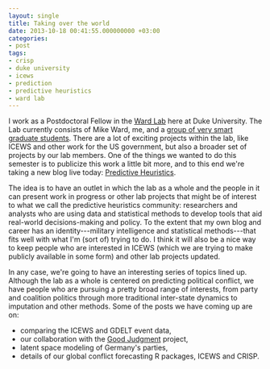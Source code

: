 ```yaml
---
layout: single
title: Taking over the world
date: 2013-10-18 00:41:55.000000000 +03:00
categories:
- post
tags:
- crisp
- duke university
- icews
- prediction
- predictive heuristics
- ward lab
---
```


I work as a Postdoctoral Fellow in the [Ward Lab](http://mdwardlab.com) here at Duke University. The Lab currently consists of Mike Ward, me, and a [group of very smart graduate students](http://mdwardlab.com/members). There are a lot of exciting projects within the lab, like ICEWS and other work for the US government, but also a broader set of projects by our lab members. One of the things we wanted to do this semester is to publicize this work a little bit more, and to this end we're taking a new blog live today: [Predictive Heuristics](http://www.predictiveheuristics.com).

The idea is to have an outlet in which the lab as a whole and the people in it can present work in progress or other lab projects that might be of interest to what we call the predictive heuristics community: researchers and analysts who are using data and statistical methods to develop tools that aid real-world decisions-making and policy. To the extent that my own blog and career has an identity---military intelligence and statistical methods---that fits well with what I'm (sort of) trying to do. I think it will also be a nice way to keep people who are interested in ICEWS (which we are trying to make publicly available in some form) and other lab projects updated.

In any case, we're going to have an interesting series of topics lined up. Although the lab as a whole is centered on predicting political conflict, we have people who are pursuing a pretty broad range of interests, from party and coalition politics through more traditional inter-state dynamics to imputation and other methods. Some of the posts we have coming up are on:

*   comparing the ICEWS and GDELT event data,
*   our collaboration with the [Good Judgment](http://www.goodjudgmentproject.com/) project,
*   latent space modeling of Germany's parties,
*   details of our global conflict forecasting R packages, ICEWS and CRISP.